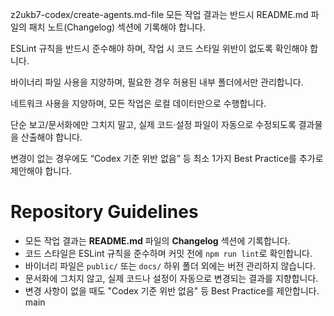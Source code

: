 z2ukb7-codex/create-agents.md-file
모든 작업 결과는 반드시 README.md 파일의 패치 노트(Changelog) 섹션에 기록해야 합니다.

ESLint 규칙을 반드시 준수해야 하며, 작업 시 코드 스타일 위반이 없도록 확인해야 합니다.

바이너리 파일 사용을 지양하며, 필요한 경우 허용된 내부 폴더에서만 관리합니다.

네트워크 사용을 지양하며, 모든 작업은 로컬 데이터만으로 수행합니다.

단순 보고/문서화에만 그치지 말고, 실제 코드·설정 파일이 자동으로 수정되도록 결과물을 산출해야 합니다.

변경이 없는 경우에도 “Codex 기준 위반 없음” 등 최소 1가지 Best Practice를 추가로 제안해야 합니다.

# Repository Guidelines

- 모든 작업 결과는 **README.md** 파일의 **Changelog** 섹션에 기록합니다.
- 코드 스타일은 ESLint 규칙을 준수하며 커밋 전에 `npm run lint`로 확인합니다.
- 바이너리 파일은 `public/` 또는 `docs/` 하위 폴더 외에는 버전 관리하지 않습니다.
- 문서화에 그치지 않고, 실제 코드나 설정이 자동으로 변경되는 결과를 지향합니다.
- 변경 사항이 없을 때도 "Codex 기준 위반 없음" 등 Best Practice를 제안합니다.
main
